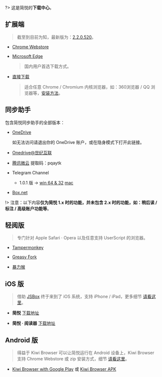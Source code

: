?> 这是简悦的**下载中心**。

## 扩展端

> 截至到目前为知，最新版为：[2.2.0.520](http://ksria.com/simpread/welcome/version_2.2.0.html)。

- [Chrome Webstore](https://chrome.google.com/webstore/detail/simpread-reader-view/ijllcpnolfcooahcekpamkbidhejabll)

- [Microsoft Edge](https://microsoftedge.microsoft.com/addons/detail/%E7%AE%80%E6%82%A6-simpread/clgdhlhfiocphghdkdbgdlmfaafccfmc?hl=zh-CN)

  > 国内用户首选下载方式。

- [直接下载](http://ksria.com/simpread/crx/2.2.0/simpread.zip)

  > 适合任意 Chrome / Chromium 内核浏览器，如：360浏览器 / QQ 浏览器等，[安装方法](http://ksria.com/simpread/docs/#/FAQ?id=%e7%a6%bb%e7%ba%bf%e5%ae%89%e8%a3%85)。

## 同步助手

包含简悦同步助手的全部版本：

- [OneDrive](https://1drv.ms/u/s!Aua4SNl3dUARh0iLAigvKGbGEHMz?e=LJe6f3)

  如无法访问请退出你的 OneDrive 账户，或在隐身模式下打开此链接。

- [Onedrive@世纪互联](https://experience.sharepoint.cn/:f:/s/simpread/EooPpw5vqrpLoMInbTpV1rgB5hyvrqv-cdhPCGwiLxrDvw?e=NJ9ZPG)

- [腾讯微云](https://share.weiyun.com/S8C1bxJ7) 提取码：pqaytk

- Telegram Channel

  - 1.0.1 版 → [win 64 & 32](https://t.me/simpread/171)  [mac](https://t.me/simpread/166)

- [Box.net](https://app.box.com/s/q7hz86hkeqgoc7mkofxaxu5eiup88j32)

!> 注意：以下内容**仅为简悦 1.x 时的功能，并未包含 2.x 时的功能，如：稍后读 / 标注 / 高级账户功能等**。

## 轻阅版

> 专门针对 Apple Safari · Opera 以及任意支持 UserScript 的浏览器。

- [Tampermonkey](http://tampermonkey.net/)

- [Greasy Fork](https://greasyfork.org/zh-CN/scripts/39998-%E7%AE%80%E6%82%A6-simpread-%E8%BD%BB%E9%98%85%E7%89%88)

- [暴力猴](https://github.com/Kenshin/simpread-little/raw/develop/src/simpread.user.js)

## iOS 版

> 借助 [JSBox](https://itunes.apple.com/cn/app/jsbox-创造你自己的工具/id1312014438?mt=8) 终于来到了 iOS 系统，支持 iPhone / iPad，更多细节 [请看这里](http://ksria.com/simpread/docs/#/JSBox)。

- **简悦** [下载地址](https://xteko.com/redir?url=http://sr.ksria.cn/jsbox/simpread-1.0.3.box?202002131303&name=%E7%AE%80%E6%82%A6) 

- **简悦 · 阅读器** [下载地址](https://xteko.com/redir?url=http://sr.ksria.cn/jsbox/simpread-reader-1.0.3.box?202002131303&name=%E7%AE%80%E6%82%A6%20%C2%B7%20%E9%98%85%E8%AF%BB%E5%99%A8)

## Android 版

> 得益于 Kiwi Browser 可以让简悦运行在 Android 设备上，Kiwi Browser 支持 Chrome Webstore 或 zip 安装方式，细节 [请看这里](http://ksria.com/simpread/docs/#/Android)。

- [Kiwi Browser with Google Play](http://t.cn/EKWTpLC) 或 [Kiwi Browser APK](http://t.cn/EKWTpL3)